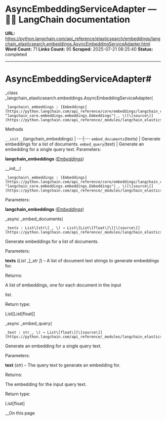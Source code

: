 # AsyncEmbeddingServiceAdapter — 🦜🔗 LangChain  documentation

**URL:** https://python.langchain.com/api_reference/elasticsearch/embeddings/langchain_elasticsearch.embeddings.AsyncEmbeddingServiceAdapter.html
**Word Count:** 71
**Links Count:** 95
**Scraped:** 2025-07-21 08:25:40
**Status:** completed

---

# AsyncEmbeddingServiceAdapter\#

_class _langchain\_elasticsearch.embeddings.AsyncEmbeddingServiceAdapter\(

    _langchain\_embeddings : [Embeddings](https://python.langchain.com/api_reference/core/embeddings/langchain_core.embeddings.embeddings.Embeddings.html#langchain_core.embeddings.embeddings.Embeddings "langchain_core.embeddings.embeddings.Embeddings")_, \)[\[source\]](https://python.langchain.com/api_reference/_modules/langchain_elasticsearch/embeddings.html#AsyncEmbeddingServiceAdapter)\#     

Methods

`__init__`\(langchain\_embeddings\) |    ---|---   `embed_documents`\(texts\) | Generate embeddings for a list of documents.   `embed_query`\(text\) | Generate an embedding for a single query text.      Parameters:     

**langchain\_embeddings** \([_Embeddings_](https://python.langchain.com/api_reference/core/embeddings/langchain_core.embeddings.embeddings.Embeddings.html#langchain_core.embeddings.embeddings.Embeddings "langchain_core.embeddings.embeddings.Embeddings")\)

\_\_init\_\_\(

    _langchain\_embeddings : [Embeddings](https://python.langchain.com/api_reference/core/embeddings/langchain_core.embeddings.embeddings.Embeddings.html#langchain_core.embeddings.embeddings.Embeddings "langchain_core.embeddings.embeddings.Embeddings")_, \)[\[source\]](https://python.langchain.com/api_reference/_modules/langchain_elasticsearch/_async/embeddings.html#AsyncEmbeddingServiceAdapter.__init__)\#     

Parameters:     

**langchain\_embeddings** \([_Embeddings_](https://python.langchain.com/api_reference/core/embeddings/langchain_core.embeddings.embeddings.Embeddings.html#langchain_core.embeddings.embeddings.Embeddings "langchain_core.embeddings.embeddings.Embeddings")\)

_async _embed\_documents\(

    _texts : List\[str\]_, \) → List\[List\[float\]\][\[source\]](https://python.langchain.com/api_reference/_modules/langchain_elasticsearch/_async/embeddings.html#AsyncEmbeddingServiceAdapter.embed_documents)\#     

Generate embeddings for a list of documents.

Parameters:     

**texts** \(_List_ _\[__str_ _\]_\) – A list of document text strings to generate embeddings for.

Returns:     

A list of embeddings, one for each document in the input     

list.

Return type:     

List\[List\[float\]\]

_async _embed\_query\(

    _text : str_, \) → List\[float\][\[source\]](https://python.langchain.com/api_reference/_modules/langchain_elasticsearch/_async/embeddings.html#AsyncEmbeddingServiceAdapter.embed_query)\#     

Generate an embedding for a single query text.

Parameters:     

**text** \(_str_\) – The query text to generate an embedding for.

Returns:     

The embedding for the input query text.

Return type:     

List\[float\]

__On this page